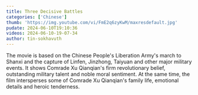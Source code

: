 ```yaml
---
title: Three Decisive Battles
categories: ['Chinese']
thumb: 'https://img.youtube.com/vi/FmE2q6zyKwM/maxresdefault.jpg'
pudate: 2024-06-10T19:10:36
videos: 2024-06-10-19-07-34
author: tin-sokhavuth
---
```

The movie is based on the Chinese People's Liberation Army's march to Shanxi and the capture of Linfen, Jinzhong, Taiyuan and other major military events. It shows Comrade Xu Qianqian's firm revolutionary belief, outstanding military talent and noble moral sentiment. At the same time, the film intersperses some of Comrade Xu Qianqian's family life, emotional details and heroic tenderness.